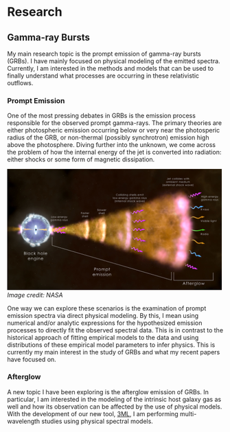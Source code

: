 
# Research

## Gamma-ray Bursts

My main research topic is the prompt emission of gamma-ray bursts (GRBs). I have mainly focused on physical modeling of the emitted spectra. Currently, I am interested in the methods and models that can be used to finally understand what processes are occurring in these relativistic outflows.

### Prompt Emission

One of the most pressing debates in GRBs is the emission process responsible for the observed prompt gamma-rays. The primary theories are either photospheric emission occurring below or very near the photosperic radius of the GRB, or non-thermal (possibly synchrotron) emission high above the photosphere. Diving further into the unknown, we come across the problem of how the internal energy of the jet is converted into radiation: either shocks or some form of magnetic dissipation. 

<p>
<img src="grb_shell_final.jpg" style="width: 500px;"/>
 <em>Image credit: NASA</em>
</p>

One way we can explore these scenarios is the examination of prompt emission spectra via direct physical modeling. By this, I mean using numerical and/or analytic expressions for the hypothesized emission processes to directly fit the observed spectral data. This is in contrast to the historical approach of fitting empirical models to the data and using distributions of these empirical model parameters to infer physics. This is currently my main interest in the study of GRBs and what my recent papers have focused on. 

### Afterglow

A new topic I have been exploring is the afterglow emission of GRBs. In particular, I am interested in the modeling of the intrinsic host galaxy gas as well and how its observation can be affected by the use of physical models. With the development of our new tool, [3ML](http://threeml.readthedocs.io), I am performing multi-wavelength studies using physical spectral models. 


